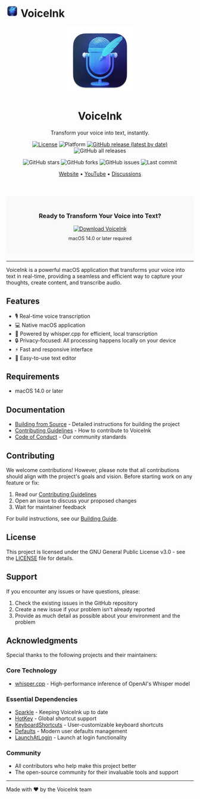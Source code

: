 # <img src="VoiceInk/Assets.xcassets/AppIcon.appiconset/64-mac.png" width="32" height="32" /> VoiceInk

<div align="center">
  <img src="VoiceInk/Assets.xcassets/AppIcon.appiconset/256-mac.png" width="180" height="180" />
  <h1>VoiceInk</h1>
  <p>Transform your voice into text, instantly.</p>

  [![License](https://img.shields.io/badge/License-GPL%20v3-blue.svg)](https://www.gnu.org/licenses/gpl-3.0)
  ![Platform](https://img.shields.io/badge/platform-macOS%2014.0%2B-brightgreen)
  [![GitHub release (latest by date)](https://img.shields.io/github/v/release/Beingpax/VoiceInk)](https://github.com/Beingpax/VoiceInk/releases)
  ![GitHub all releases](https://img.shields.io/github/downloads/Beingpax/VoiceInk/total)
  <!-- Add Discord badge once link is provided -->

  <p>
    <img src="https://img.shields.io/github/stars/Beingpax/VoiceInk?style=social" alt="GitHub stars" />
    <img src="https://img.shields.io/github/forks/Beingpax/VoiceInk?style=social" alt="GitHub forks" />
    <img src="https://img.shields.io/github/issues/Beingpax/VoiceInk" alt="GitHub issues" />
    <img src="https://img.shields.io/github/last-commit/Beingpax/VoiceInk" alt="Last commit" />
  </p>

  <p>
    <a href="https://tryvoiceink.com">Website</a> •
    <a href="https://www.youtube.com/@tryvoiceink">YouTube</a> •
    <a href="https://github.com/Beingpax/VoiceInk/discussions">Discussions</a>
  </p>

  <br />
  
  <div style="background-color: #f8f9fa; padding: 20px; border-radius: 8px; margin: 20px 0;">
    <h3>Ready to Transform Your Voice into Text?</h3>
    <a href="https://tryvoiceink.com">
      <img src="https://img.shields.io/badge/Download-Latest%20Version-blue?style=for-the-badge&logo=apple" alt="Download VoiceInk" width="250"/>
    </a>
    <p style="margin-top: 10px; font-size: 0.9em;">macOS 14.0 or later required</p>
  </div>
</div>

---

VoiceInk is a powerful macOS application that transforms your voice into text in real-time, providing a seamless and efficient way to capture your thoughts, create content, and transcribe audio.

## Features

- 🎙️ Real-time voice transcription
- 💻 Native macOS application
- 🚀 Powered by whisper.cpp for efficient, local transcription
- 🔒 Privacy-focused: All processing happens locally on your device
- ⚡ Fast and responsive interface
- 📝 Easy-to-use text editor

## Requirements

- macOS 14.0 or later


## Documentation

- [Building from Source](BUILDING.md) - Detailed instructions for building the project
- [Contributing Guidelines](CONTRIBUTING.md) - How to contribute to VoiceInk
- [Code of Conduct](CODE_OF_CONDUCT.md) - Our community standards

## Contributing

We welcome contributions! However, please note that all contributions should align with the project's goals and vision. Before starting work on any feature or fix:

1. Read our [Contributing Guidelines](CONTRIBUTING.md)
2. Open an issue to discuss your proposed changes
3. Wait for maintainer feedback

For build instructions, see our [Building Guide](BUILDING.md).

## License

This project is licensed under the GNU General Public License v3.0 - see the [LICENSE](LICENSE) file for details.

## Support

If you encounter any issues or have questions, please:
1. Check the existing issues in the GitHub repository
2. Create a new issue if your problem isn't already reported
3. Provide as much detail as possible about your environment and the problem

## Acknowledgments

Special thanks to the following projects and their maintainers:

### Core Technology
- [whisper.cpp](https://github.com/ggerganov/whisper.cpp) - High-performance inference of OpenAI's Whisper model

### Essential Dependencies
- [Sparkle](https://github.com/sparkle-project/Sparkle) - Keeping VoiceInk up to date
- [HotKey](https://github.com/soffes/HotKey) - Global shortcut support
- [KeyboardShortcuts](https://github.com/sindresorhus/KeyboardShortcuts) - User-customizable keyboard shortcuts
- [Defaults](https://github.com/sindresorhus/Defaults) - Modern user defaults management
- [LaunchAtLogin](https://github.com/sindresorhus/LaunchAtLogin) - Launch at login functionality

### Community
- All contributors who help make this project better
- The open-source community for their invaluable tools and support

---

Made with ❤️ by the VoiceInk team 